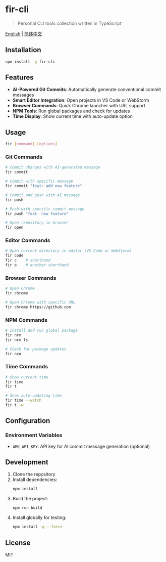 # fir-cli

> Personal CLI tools collection written in TypeScript

[English](./README.md) | [简体中文](./README.zh-CN.md)

## Installation

```bash
npm install -g fir-cli
```

## Features

- **AI-Powered Git Commits**: Automatically generate conventional commit messages
- **Smart Editor Integration**: Open projects in VS Code or WebStorm
- **Browser Commands**: Quick Chrome launcher with URL support
- **NPM Tools**: Run global packages and check for updates
- **Time Display**: Show current time with auto-update option

## Usage

```bash
fir [command] [options]
```

### Git Commands

```bash
# Commit changes with AI-generated message
fir commit

# Commit with specific message
fir commit "feat: add new feature"

# Commit and push with AI message
fir push

# Push with specific commit message
fir push "feat: new feature"

# Open repository in browser
fir open
```

### Editor Commands

```bash
# Open current directory in editor (VS Code or WebStorm)
fir code
fir c    # shorthand
fir o    # another shorthand
```

### Browser Commands

```bash
# Open Chrome
fir chrome

# Open Chrome with specific URL
fir chrome https://github.com
```

### NPM Commands

```bash
# Install and run global package
fir nrm
fir nrm ls

# Check for package updates
fir ncu
```

### Time Commands

```bash
# Show current time
fir time
fir t

# Show auto-updating time
fir time --watch
fir t -w
```

## Configuration

### Environment Variables

- `ARK_API_KEY`: API key for AI commit message generation (optional)

## Development

1. Clone the repository
2. Install dependencies:
   ```bash
   npm install
   ```
3. Build the project:
   ```bash
   npm run build
   ```
4. Install globally for testing:
   ```bash
   npm install -g --force
   ```

## License

MIT

